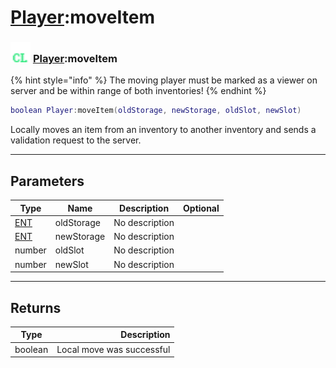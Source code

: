 # [Player](../player/README.md):moveItem

### <img src="../../.gitbook/assets/client.png" width="32" height="32" /> [Player](../player/README.md):moveItem

{% hint style="info" %} The moving player must be marked as a viewer on server and be within range of both inventories! {% endhint %}


```lua
boolean Player:moveItem(oldStorage, newStorage, oldSlot, newSlot)
```

Locally moves an item from an inventory to another inventory and sends a validation request to the server.<br>

-----------------
## Parameters

| Type   | Name | Description | Optional |
| ------ | ---- | ----------- | -------: |
| [ENT](../ent/README.md) | oldStorage | No description |  |
| [ENT](../ent/README.md) | newStorage | No description |  |
| number | oldSlot | No description |  |
| number | newSlot | No description |  |

-----------------
## Returns

| Type   | Description |
| ------ | ----------: |
| boolean | Local move was successful |

